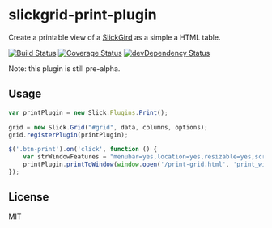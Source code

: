 # slickgrid-print-plugin

Create a printable view of a [SlickGird](https://github.com/mleibman/SlickGrid) as a simple a HTML table.

[![Build Status](https://travis-ci.org/wmluke/slickgrid-print-plugin.svg)](https://travis-ci.org/wmluke/slickgrid-print-plugin)
[![Coverage Status](https://coveralls.io/repos/wmluke/slickgrid-print-plugin/badge.png)](https://coveralls.io/r/wmluke/slickgrid-print-plugin)
[![devDependency Status](https://david-dm.org/wmluke/slickgrid-print-plugin/dev-status.svg)](https://david-dm.org/wmluke/slickgrid-print-plugin#info=devDependencies)

Note: this plugin is still pre-alpha.

## Usage 
```javascript
var printPlugin = new Slick.Plugins.Print();

grid = new Slick.Grid("#grid", data, columns, options);
grid.registerPlugin(printPlugin);

$('.btn-print').on('click', function () {
    var strWindowFeatures = "menubar=yes,location=yes,resizable=yes,scrollbars=yes,status=yes";
    printPlugin.printToWindow(window.open('/print-grid.html', 'print_window', strWindowFeatures));
});

```

## License
MIT
